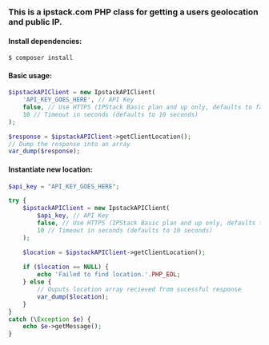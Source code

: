 ### This is a ipstack.com PHP class for getting a users geolocation and public IP.

#### Install dependencies:

`$ composer install`


#### Basic usage:

```php
$ipstackAPIClient = new IpstackAPIClient(
    'API_KEY_GOES_HERE', // API Key
    false, // Use HTTPS (IPStack Basic plan and up only, defaults to false)
    10 // Timeout in seconds (defaults to 10 seconds)
);

$response = $ipstackAPIClient->getClientLocation();
// Dump the response into an array
var_dump($response);
```


#### Instantiate new location:

```php
$api_key = "API_KEY_GOES_HERE";

try {
    $ipstackAPIClient = new IpstackAPIClient(
        $api_key, // API Key
        false, // Use HTTPS (IPStack Basic plan and up only, defaults to false)
        10 // Timeout in seconds (defaults to 10 seconds)
    );

    $location = $ipstackAPIClient->getClientLocation();
    
    if ($location == NULL) {
        echo 'Failed to find location.'.PHP_EOL;
    } else {
        // Ouputs location array recieved from sucessful response
        var_dump($location);
    }
}
catch (\Exception $e) {
    echo $e->getMessage();
}
```